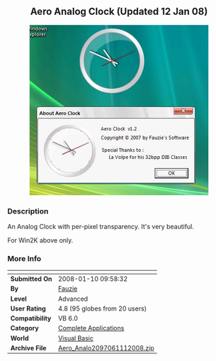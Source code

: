 ﻿<div align="center">

## Aero Analog Clock \(Updated 12 Jan 08\)

<img src="PIC200815110277173.JPG">
</div>

### Description

An Analog Clock with per-pixel transparency. It's very beautiful.

For Win2K above only.
 
### More Info
 


<span>             |<span>
---                |---
**Submitted On**   |2008-01-10 09:58:32
**By**             |[Fauzie](https://github.com/Planet-Source-Code/PSCIndex/blob/master/ByAuthor/fauzie.md)
**Level**          |Advanced
**User Rating**    |4.8 (95 globes from 20 users)
**Compatibility**  |VB 6\.0
**Category**       |[Complete Applications](https://github.com/Planet-Source-Code/PSCIndex/blob/master/ByCategory/complete-applications__1-27.md)
**World**          |[Visual Basic](https://github.com/Planet-Source-Code/PSCIndex/blob/master/ByWorld/visual-basic.md)
**Archive File**   |[Aero\_Analo2097061112008\.zip](https://github.com/Planet-Source-Code/fauzie-aero-analog-clock-updated-12-jan-08__1-69842/archive/master.zip)








